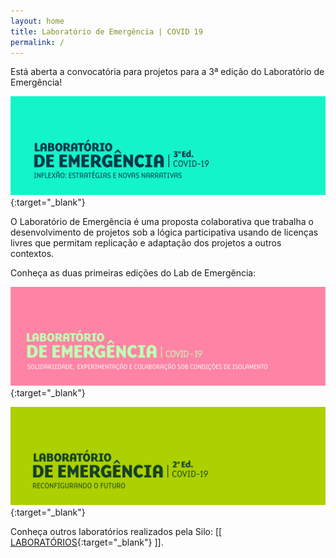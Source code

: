 ```yaml
---
layout: home
title: Laboratório de Emergência | COVID 19
permalink: /
---
```


Está aberta a convocatória para projetos para a 3ª edição do Laboratório de Emergência!

[![](/media/images/covers/lab_emergencia_3ed.jpg)](https://labdeemergencia.silo.org.br/3ed){:target="_blank"}


O Laboratório de Emergência é uma proposta colaborativa que trabalha o desenvolvimento de projetos sob a lógica participativa usando de licenças livres que permitam replicação e adaptação dos projetos a outros contextos. 

Conheça as duas primeiras edições do Lab de Emergência:

[![](/media/images/covers/lab_emergencia_1ed.jpg)](https://labdeemergencia.silo.org.br/1ed){:target="_blank"}

[![](/media/images/covers/lab_emergencia_2ed.jpg)](https://labdeemergencia.silo.org.br/2ed){:target="_blank"}


Conheça outros laboratórios realizados pela Silo: [[ [LABORATÓRIOS](https://silo.org.br/interactivos/){:target="_blank"} ]].
